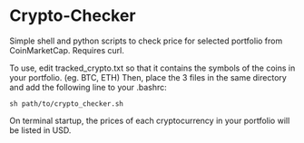 # Crypto-Checker
Simple shell and python scripts to check price for selected portfolio from CoinMarketCap. Requires curl.

To use, edit tracked_crypto.txt so that it contains the symbols of the coins in your portfolio. (eg. BTC, ETH)
Then, place the 3 files in the same directory and add the following line to your .bashrc:

```shell
sh path/to/crypto_checker.sh
```

On terminal startup, the prices of each cryptocurrency in your portfolio will be listed in USD.
